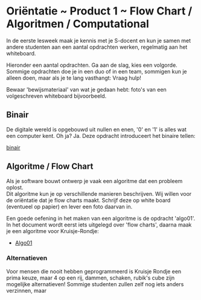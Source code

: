 # Oriëntatie ~ Product 1 ~ Flow Chart / Algoritmen / Computational

In de eerste lesweek maak je kennis met je S-docent en kun je samen met andere studenten aan een aantal opdrachten werken, regelmatig aan het whiteboard.

Hieronder een aantal opdrachten. Ga aan de slag, kies een volgorde. Sommige opdrachten doe je in een duo of in een team, sommigen kun je alleen doen, maar als je te lang vasthangt: Vraag hulp!

Bewaar 'bewijsmateriaal' van wat je gedaan hebt: foto's van een volgeschreven whiteboard bijvoorbeeld.

## Binair

De digitale wereld is opgebouwd uit nullen en enen, '0' en '1' is alles wat een computer kent. Oh ja? Ja.
Deze opdracht introduceert het binaire tellen:

[binair](https://stasemsoft.github.io/softwarematerial/docs/computational/binary01.pdf)


## Algoritme / Flow Chart


Als je software bouwt ontwerp je vaak een algoritme dat een probleem oplost.  
Dit algoritme kun je op verschillende manieren beschrijven. Wij willen voor de oriëntatie dat je flow charts maakt. Schrijf deze op white board (eventueel op papier) en lever een foto daarvan in.


Een goede oefening in het maken van een algoritme is de opdracht 'algo01'. In het document wordt eerst iets uitgelegd over 'flow charts', daarna maak je een algoritme voor Kruisje-Rondje:

+ [Algo01](https://stasemsoft.github.io/softwarematerial/docs/computational/algo01.pdf)


### Alternatieven
Voor mensen die nooit hebben geprogrammeerd is Kruisje Rondje een prima keuze, maar 4 op een rij, dammen, schaken, rubik's cube zijn mogelijke alternatieven!
Sommige studenten zullen zelf nog iets anders verzinnen, maar
